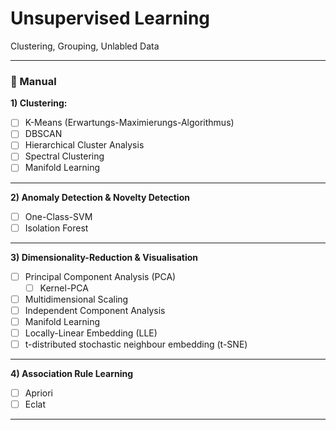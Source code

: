 # Unsupervised Learning

Clustering, Grouping, Unlabled Data

---

### 🌵 Manual

**1) Clustering:**

- [ ] K-Means (Erwartungs-Maximierungs-Algorithmus)
- [ ] DBSCAN
- [ ] Hierarchical Cluster Analysis
- [ ] Spectral Clustering
- [ ] Manifold Learning

---
**2) Anomaly Detection & Novelty Detection**

- [ ] One-Class-SVM
- [ ] Isolation Forest

---
**3) Dimensionality-Reduction & Visualisation**

- [ ] Principal Component Analysis (PCA)
  - [ ] Kernel-PCA
- [ ] Multidimensional Scaling
- [ ] Independent Component Analysis
- [ ] Manifold Learning
- [ ] Locally-Linear Embedding (LLE)
- [ ] t-distributed stochastic neighbour embedding (t-SNE)

---
**4) Association Rule Learning**

- [ ] Apriori
- [ ] Eclat

---
